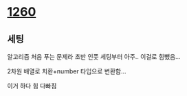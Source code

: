 # [1260](https://www.acmicpc.net/problem/1260)

## 세팅

알고리즘 처음 푸는 문제라 초반 인풋 세팅부터 아주.. 이걸로 힘뺐음...

2차원 배열로 치환+number 타입으로 변환함...

이거 하다 힘 다빠짐
